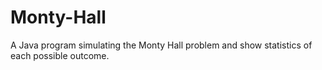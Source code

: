 # Monty-Hall
A Java program simulating the Monty Hall problem and show statistics of each possible outcome.
